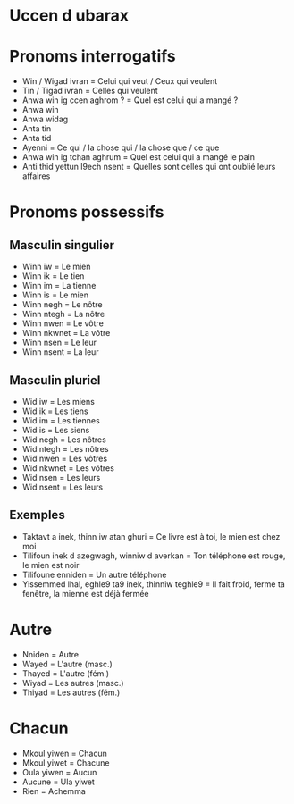 # Uccen d ubarax

# Pronoms interrogatifs

- Win / Wigad ivran = Celui qui veut / Ceux qui veulent
- Tin / Tigad ivran = Celles qui veulent
- Anwa win ig ccen aghrom ? = Quel est celui qui a mangé ?
- Anwa win
- Anwa widag
- Anta tin
- Anta tid
- Ayenni = Ce qui / la chose qui / la chose que / ce que
- Anwa win ig tchan aghrum = Quel est celui qui a mangé le pain
- Anti thid yettun l9ech nsent = Quelles sont celles qui ont oublié leurs affaires

# Pronoms possessifs

## Masculin singulier

- Winn iw = Le mien
- Winn ik = Le tien
- Winn im = La tienne
- Winn is = Le mien
- Winn negh = Le nôtre
- Winn ntegh = La nôtre
- Winn nwen = Le vôtre
- Winn nkwnet = La vôtre
- Winn nsen = Le leur
- Winn nsent = La leur

## Masculin pluriel

- Wid iw = Les miens
- Wid ik = Les tiens
- Wid im = Les tiennes
- Wid is = Les siens
- Wid negh = Les nôtres
- Wid ntegh = Les nôtres
- Wid nwen = Les vôtres
- Wid nkwnet = Les vôtres
- Wid nsen = Les leurs
- Wid nsent = Les leurs

## Exemples

- Taktavt a inek, thinn iw atan ghuri = Ce livre est à toi, le mien est chez moi
- Tilifoun inek d azegwagh, winniw d averkan = Ton téléphone est rouge, le mien est noir
- Tilifoune enniden = Un autre téléphone
- Yissemmed lhal, eghle9 ta9 inek, thinniw teghle9 = Il fait froid, ferme ta fenêtre, la mienne est déjà fermée

# Autre

- Nniden = Autre
- Wayed = L'autre (masc.)
- Thayed = L'autre (fém.)
- Wiyad = Les autres (masc.)
- Thiyad = Les autres (fém.)

# Chacun

- Mkoul yiwen = Chacun
- Mkoul yiwet = Chacune
- Oula yiwen = Aucun
- Aucune = Ula yiwet
- Rien = Achemma
